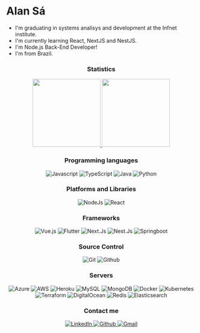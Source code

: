 # Alan Sá

- I'm graduating in systems analisys and development at the Infnet institute.
- I'm currently learning React, NextJS and NestJS.
- I'm Node.js Back-End Developer!
- I'm from Brazil.

<h3 align="center"> Statistics</h3>
<p align="center">
  	<a href="https://github.com/alansa90">
    		<img height="180em" src="https://github-readme-stats.vercel.app/api?username=alansadev&show_icons=true&include_all_commits=true&theme=onedark"/>
  	</a>
  	<a href="https://github.com/alansadev">
    		<img height="180em" src="https://github-readme-stats.vercel.app/api/top-langs/?username=alansadev&layout=compact&theme=onedark"/>
	</a>
</p>
  
  
<h3 align="center">Programming languages</h3>
  <p align="center">
    	<img alt="Javascript" src="https://img.shields.io/badge/JavaScript-blue.svg?style=for-the-badge&logo=javascript&logoColor=white" />
    	<img alt="TypeScript" src="https://img.shields.io/badge/TypeScript-blue.svg?style=for-the-badge&logo=typescript&logoColor=white" />
    	<img alt="Java" src="https://img.shields.io/badge/Java-blue.svg?style=for-the-badge&logo=java&logoColor=white" />
    	<img alt="Python" src="https://img.shields.io/badge/Python-blue?style=for-the-badge&logo=python&logoColor=white" />
  </p>
  
  <h3 align="center">Platforms and Libraries</h3>
  <p align="center">
	<img alt="NodeJs" src="https://img.shields.io/badge/Node.js-red.svg?style=for-the-badge&logo=node.js&logoColor=white" />
   	<img alt="React" src="https://img.shields.io/badge/React-red?style=for-the-badge&logo=react&logoColor=61DAFB" />
  </p>
  
  <h3 align="center">Frameworks</h3>
  <p align="center">
   	<img alt="Vue.js" src="https://img.shields.io/badge/VueJS-green.svg?&style=for-the-badge&logo=vue.js&logoColor=white" />
   	<img alt="Flutter" src="https://img.shields.io/badge/Flutter-green?style=for-the-badge&logo=flutter&logoColor=white" />
    	<img alt="Next.Js" src="https://img.shields.io/badge/next.js-green?style=for-the-badge&logo=nextdotjs&logoColor=white" />
    	<img alt="Nest.Js" src="https://img.shields.io/badge/nest.js-green?style=for-the-badge&logo=nestjs&logoColor=white" />
    	<img alt="Springboot" src="https://img.shields.io/badge/Springboot-green?style=for-the-badge&logo=springboot&logoColor=white" />
  </p>
  
  <h3 align="center">Source Control</h3>
  <p align="center">
	<img alt="Git" src="https://img.shields.io/badge/Git-orange.svg?&style=for-the-badge&logo=git&logoColor=white" />
	<img alt="Github" src="https://img.shields.io/badge/Github-orange.svg?&style=for-the-badge&logo=github&logoColor=white" />
  </p>
  
  <h3 align="center">Servers</h3>
  <p align="center">
	<img alt="Azure" src="https://img.shields.io/badge/Microsoft_Azure-brown?style=for-the-badge&logo=microsoft-azure&logoColor=white" />
	<img alt="AWS" src="https://img.shields.io/badge/Amazon_AWS-brown?style=for-the-badge&logo=amazon-aws&logoColor=white" />
	<img alt="Heroku" src="https://img.shields.io/badge/Heroku-brown?style=for-the-badge&logo=heroku&logoColor=white" />
	<img alt="MySQL" src="https://img.shields.io/badge/MySQL-brown.svg?&style=for-the-badge&logo=mysql&logoColor=white" />
    	<img alt="MongoDB" src="https://img.shields.io/badge/MongoDB-brown?style=for-the-badge&logo=mongodb&logoColor=white" />
    	<img alt="Docker" src="https://img.shields.io/badge/Docker-brown?style=for-the-badge&logo=docker&logoColor=white" />
    	<img alt="Kubernetes" src="https://img.shields.io/badge/Kubernetes-brown?style=for-the-badge&logo=Kubernetes&logoColor=white" />
    	<img alt="Terraform" src="https://img.shields.io/badge/Terraform-brown?style=for-the-badge&logo=Terraform&logoColor=white" />
    	<img alt="DigitalOcean" src="https://img.shields.io/badge/DigitalOcean-brown?style=for-the-badge&logo=DigitalOcean&logoColor=white" />
    	<img alt="Redis" src="https://img.shields.io/badge/Redis-brown?style=for-the-badge&logo=redis&logoColor=white">
    	<img alt="Elasticsearch" src="https://img.shields.io/badge/Elasticsearch-brown?style=for-the-badge&logo=elasticsearch&logoColor=white">
  </p>
  
  <h3 align="center">Contact me</h3>
  <p align="center">
	<a href="https://www.linkedin.com/in/alandesa/">
		<img alt="LinkedIn" src="https://img.shields.io/badge/LinkedIn-0077B5?style=for-the-badge&logo=linkedin&logoColor=white" />
	</a>
	<a href="https://github.com/alansadev">
		<img alt="Github" src="https://img.shields.io/badge/GitHub-100000?style=for-the-badge&logo=github&logoColor=white"/>
	</a>
    	<a href="mailto:alkinsret@gmail.com">
		<img alt="Gmail" src="https://img.shields.io/badge/Gmail-D14836?style=for-the-badge&logo=gmail&logoColor=white"/>
	</a>
  </p>
